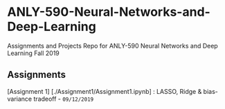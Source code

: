 # ANLY-590-Neural-Networks-and-Deep-Learning
Assignments and Projects Repo for ANLY-590 Neural Networks and Deep Learning Fall 2019

## Assignments 
[Assignment 1] [./Assignment1/Assignment1.ipynb] : LASSO, Ridge & bias-variance tradeoff - `09/12/2019`
